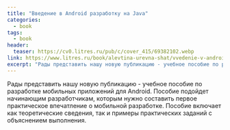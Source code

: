 ```yaml
---
title: "Введение в Android разработку на Java"
categories:
  - book
tags:
  - book
header:
  teaser: https://cv0.litres.ru/pub/c/cover_415/69382102.webp
link: https://www.litres.ru/book/alevtina-urevna-shat/vvedenie-v-android-razrabotku-na-java-bakalavriat-uch-69382102/
excerpt: "Рады представить нашу новую публикацию - учебное пособие по разработке мобильных приложений для Android."
---
```


Рады представить нашу новую публикацию - учебное пособие по разработке мобильных приложений для Android. Пособие подойдет начинающим разработчикам, которым нужно составить первое практическое впечатление о мобильной разработке. Пособие включает как теоретические сведения, так и примеры практических заданий с объяснением выполнения.

